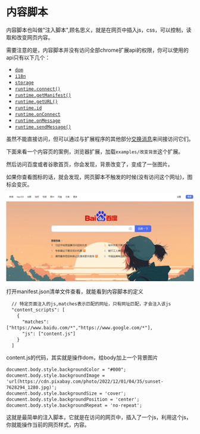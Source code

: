 # 内容脚本

内容脚本也叫做"注入脚本",顾名思义，就是在网页中插入js，css，可以控制，读取和改变网页内容。

需要注意的是，内容脚本并没有访问全部chrome扩展api的权限，你可以使用的api只有以下几个：

* [`dom`](https://developer.chrome.com/docs/extensions/reference/api/dom?hl=zh-cn)
* [`i18n`](https://developer.chrome.com/docs/extensions/reference/api/i18n?hl=zh-cn)
* [`storage`](https://developer.chrome.com/docs/extensions/reference/api/storage?hl=zh-cn)
* [`runtime.connect()`](https://developer.chrome.com/docs/extensions/reference/api/runtime?hl=zh-cn#method-connect)
* [`runtime.getManifest()`](https://developer.chrome.com/docs/extensions/reference/api/runtime?hl=zh-cn#method-getManifest)
* [`runtime.getURL()`](https://developer.chrome.com/docs/extensions/reference/api/runtime?hl=zh-cn#method-getURL)
* [`runtime.id`](https://developer.chrome.com/docs/extensions/reference/api/runtime?hl=zh-cn#property-id)
* [`runtime.onConnect`](https://developer.chrome.com/docs/extensions/reference/api/runtime?hl=zh-cn#event-onConnect)
* [`runtime.onMessage`](https://developer.chrome.com/docs/extensions/reference/api/runtime?hl=zh-cn#event-onMessage)
* [`runtime.sendMessage()`](https://developer.chrome.com/docs/extensions/reference/api/runtime?hl=zh-cn#method-sendMessage)

虽然不能直接访问，但可以通过与扩展程序的其他部分[交换消息](https://developer.chrome.com/docs/extensions/develop/concepts/messaging?hl=zh-cn)来间接访问它们。



下面来看一个内容页的案例，浏览器扩展，加载`examples/改变背景`这个扩展。

然后访问百度或者谷歌首页，你会发现，背景改变了，变成了一张图片。

如果你查看图标的话，就会发现，网页脚本不触发的时候(没有访问这个网址)，图标会变灰。

![image.png](./images/5.png)

打开manifest.json清单文件查看，就能看到内容脚本的定义

```
  // 特定页面注入的js,matches表示匹配的网址，只有网址匹配，才会注入该js
  "content_scripts": [
    {
      "matches": ["https://www.baidu.com/*","https://www.google.com/*"],
      "js": ["content.js"]
    }
  ]
```

content.js的代码，其实就是操作dom，给body加上一个背景图片

```
document.body.style.backgroundColor = "#000";
document.body.style.backgroundImage = 'url(https://cdn.pixabay.com/photo/2022/12/01/04/35/sunset-7628294_1280.jpg)';
document.body.style.backgroundSize = 'cover';
document.body.style.backgroundPosition = 'center';
document.body.style.backgroundRepeat = 'no-repeat';
```

这就是最简单的注入脚本，它就是在访问的网页中，插入了一个js，利用这个js，你就能操作当前的网页样式，内容。





